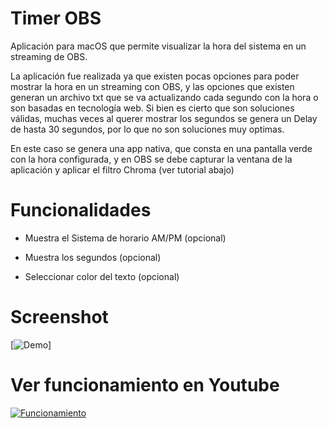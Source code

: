 
# Timer OBS

Aplicación para macOS que permite visualizar la hora del sistema en un streaming de OBS.

La aplicación fue realizada ya que existen pocas opciones para poder mostrar la hora en un streaming con OBS, y las opciones que existen generan un archivo txt que se va actualizando cada segundo con la hora o son basadas en tecnología web. Si bien es cierto que son soluciones válidas, muchas veces al querer mostrar los segundos se genera un Delay de hasta 30 segundos, por lo que no son soluciones muy optimas.

En este caso se genera una app nativa, que consta en una pantalla verde con la hora configurada, y en OBS se debe capturar la ventana de la aplicación y aplicar el filtro Chroma (ver tutorial abajo)
  

# Funcionalidades

* Muestra el Sistema de horario AM/PM (opcional)

* Muestra los segundos (opcional)

* Seleccionar color del texto (opcional)

  

# Screenshot

[![Demo](https://i.imgur.com/CqebN8b.gif)]

# Ver funcionamiento en Youtube
[![Funcionamiento](https://img.youtube.com/vi/X-DK90VkmhQ/0.jpg)](https://www.youtube.com/watch?v=X-DK90VkmhQ)
